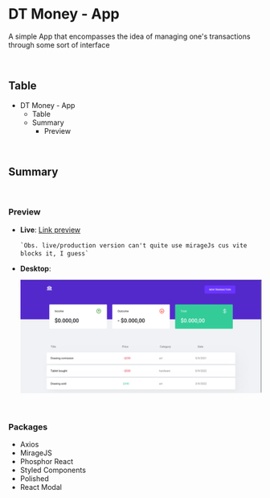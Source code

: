 # DT Money - App

A simple App that encompasses the idea of managing one's transactions through some sort of interface

<br />

## Table

-   DT Money - App
    -   Table
    -   Summary
        -   Preview

<br />

## Summary

<br />

### Preview

-   **Live**: [Link preview](https://dt-money-rs.vercel.app)

        `Obs. live/production version can't quite use mirageJs cus vite blocks it, I guess`

-   **Desktop**:
    <p>
        <img src='https://github.com/Nyyu/dt-money-rs/blob/main/preview/desktop-preview.png' alt='Desktop preview' />
    </p>

<br />

### Packages

-   Axios
-   MirageJS
-   Phosphor React
-   Styled Components
-   Polished
-   React Modal
